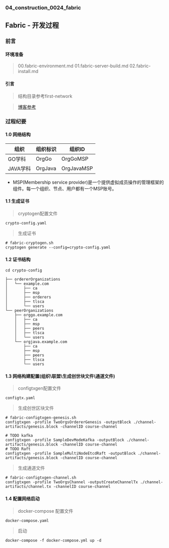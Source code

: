 ### 04_construction_0024_fabric ###

## Fabric - 开发过程

### 前言

#### 环境准备 

> 00.fabric-environment.md
> 01.fabric-server-build.md
> 02.fabric-install.md

#### 引言

> 结构目录参考first-network

> [博客参考](https://blog.csdn.net/zhongliwen1981/article/details/104273977)

### 过程纪要

#### 1.0 网络结构

|   组织   |   组织标识   |   组织ID   |
|   ----  |    ----     |   ----   |
|  GO学科     |   OrgGo     |   OrgGoMSP     |
|  JAVA学科   |   OrgJava   |   OrgJavaMSP   |

- MSP(Membership service provider)是一个提供虚拟成员操作的管理框架的组件。每一个组织、节点、用户都有一个MSP账号。

#### 1.1 生成证书

> cryptogen配置文件

```
crypto-config.yaml
```

> 生成证书

```shell script
# fabric-cryptogen.sh
cryptogen generate --config=crypto-config.yaml
```

#### 1.2 证书结构

```
cd crypto-config

├── ordererOrganizations
│   └── example.com
│       ├── ca
│       ├── msp
│       ├── orderers
│       ├── tlsca
│       └── users
└── peerOrganizations
    ├── orggo.example.com
    │   ├── ca
    │   ├── msp
    │   ├── peers
    │   ├── tlsca
    │   └── users
    └── orgjava.example.com
        ├── ca
        ├── msp
        ├── peers
        ├── tlsca
        └── users
```

#### 1.3 网络构建配置(组织\联盟\生成创世块文件\通道文件)

> configtxgen配置文件

```
configtx.yaml
```

> 生成创世区块文件

```shell script
# fabric-configtxgen-genesis.sh
configtxgen -profile TwoOrgsOrdererGenesis -outputBlock ./channel-artifacts/genesis.block -channelID course-channel
```
```shell script
# TODO kafka
configtxgen -profile SampleDevModeKafka -outputBlock ./channel-artifacts/genesis.block -channelID course-channel
# TODO Raft
configtxgen -profile SampleMultiNodeEtcdRaft -outputBlock ./channel-artifacts/genesis.block -channelID course-channel
```

> 生成通道文件
```shell script
# fabric-configtxgen-channel.sh
configtxgen -profile TwoOrgsChannel -outputCreateChannelTx ./channel-artifacts/channel.tx -channelID course-channel
```

#### 1.4 配置网络启动

> docker-compose 配置文件
```
docker-compose.yaml
```

> 启动

```shell script
docker-compose -f docker-compose.yml up -d
```
